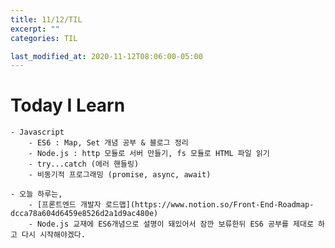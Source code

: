 ```yaml
---
title: 11/12/TIL
excerpt: ""
categories: TIL

last_modified_at: 2020-11-12T08:06:00-05:00
---
```


# Today I Learn  
    - Javascript  
        - ES6 : Map, Set 개념 공부 & 블로그 정리  
        - Node.js : http 모듈로 서버 만들기, fs 모듈로 HTML 파일 읽기  
        - try...catch (에러 핸들링)  
        - 비동기적 프로그래밍 (promise, async, await)
      
    - 오늘 하루는,  
        - [프론트엔드 개발자 로드맵](https://www.notion.so/Front-End-Roadmap-dcca78a604d6459e8526d2a1d9ac480e)  
        - Node.js 교재에 ES6개념으로 설명이 돼있어서 잠깐 보류한뒤 ES6 공부를 제대로 하고 다시 시작해야겠다.  
        